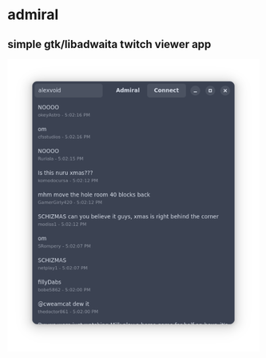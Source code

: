 # admiral

## simple gtk/libadwaita twitch viewer app

![Screenshot of admiral](resources/admiral_screenshot.png)

